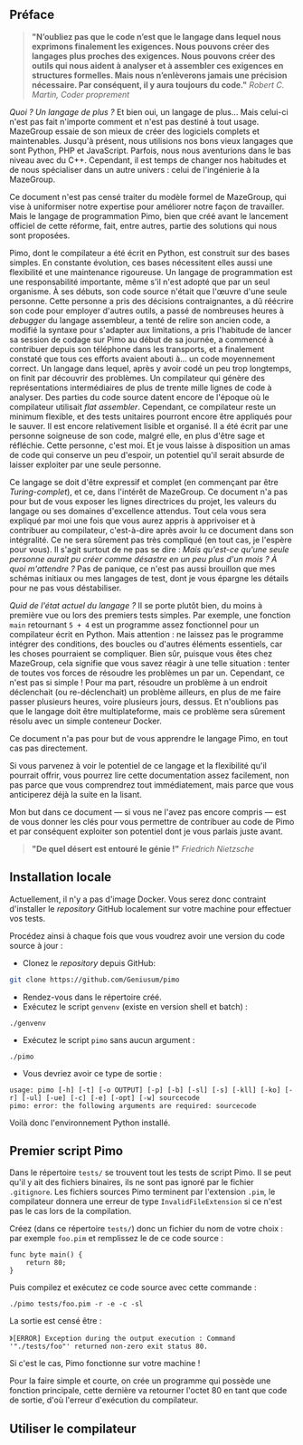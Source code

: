 ## Préface

> **"N’oubliez pas que le code n’est que le langage dans lequel nous exprimons finalement les exigences. Nous pouvons créer des langages plus proches des exigences. Nous pouvons créer des outils qui nous aident à analyser et à assembler ces exigences en structures formelles. Mais nous n’enlèverons jamais une précision nécessaire. Par conséquent, il y aura toujours du code."**
> *Robert C. Martin, Coder proprement*

*Quoi ? Un langage de plus ?* Et bien oui, un langage de plus... Mais celui-ci n'est pas fait n'importe comment et n'est pas destiné à tout usage. MazeGroup essaie de son mieux de créer des logiciels complets et maintenables. Jusqu'à présent, nous utilisions nos bons vieux langages que sont Python, PHP et JavaScript. Parfois, nous nous aventurions dans le bas niveau avec du C++. Cependant, il est temps de changer nos habitudes et de nous spécialiser dans un autre univers : celui de l'ingénierie à la MazeGroup.

Ce document n'est pas censé traiter du modèle formel de MazeGroup, qui vise à uniformiser notre expertise pour améliorer notre façon de travailler. Mais le langage de programmation Pimo, bien que créé avant le lancement officiel de cette réforme, fait, entre autres, partie des solutions qui nous sont proposées.

Pimo, dont le compilateur a été écrit en Python, est construit sur des bases simples. En constante évolution, ces bases nécessitent elles aussi une flexibilité et une maintenance rigoureuse. Un langage de programmation est une responsabilité importante, même s'il n'est adopté que par un seul organisme. À ses débuts, son code source n'était que l'œuvre d'une seule personne. Cette personne a pris des décisions contraignantes, a dû réécrire son code pour employer d'autres outils, a passé de nombreuses heures à *debugger* du langage assembleur, a tenté de relire son ancien code, a modifié la syntaxe pour s'adapter aux limitations, a pris l'habitude de lancer sa session de codage sur Pimo au début de sa journée, a commencé à contribuer depuis son téléphone dans les transports, et a finalement constaté que tous ces efforts avaient abouti à... un code moyennement correct. Un langage dans lequel, après y avoir codé un peu trop longtemps, on finit par découvrir des problèmes. Un compilateur qui génère des représentations intermédiaires de plus de trente mille lignes de code à analyser. Des parties du code source datent encore de l'époque où le compilateur utilisait *flat assembler*. Cependant, ce compilateur reste un minimum flexible, et des tests unitaires pourront encore être appliqués pour le sauver. Il est encore relativement lisible et organisé. Il a été écrit par une personne soigneuse de son code, malgré elle, en plus d'être sage et réfléchie. Cette personne, c'est moi. Et je vous laisse à disposition un amas de code qui conserve un peu d'espoir, un potentiel qu'il serait absurde de laisser exploiter par une seule personne.

Ce langage se doit d'être expressif et complet (en commençant par être *Turing-complet*), et ce, dans l'intérêt de MazeGroup. Ce document n'a pas pour but de vous exposer les lignes directrices du projet, les valeurs du langage ou ses domaines d'excellence attendus. Tout cela vous sera expliqué par moi une fois que vous aurez appris à apprivoiser et à contribuer au compilateur, c'est-à-dire après avoir lu ce document dans son intégralité. Ce ne sera sûrement pas très compliqué (en tout cas, je l'espère pour vous). Il s'agit surtout de ne pas se dire : *Mais qu'est-ce qu'une seule personne aurait pu créer comme désastre en un peu plus d'un mois ? À quoi m'attendre ?* Pas de panique, ce n'est pas aussi brouillon que mes schémas initiaux ou mes langages de test, dont je vous épargne les détails pour ne pas vous déstabiliser.

*Quid de l'état actuel du langage ?* Il se porte plutôt bien, du moins à première vue ou lors des premiers tests simples. Par exemple, une fonction `main` retournant `5 + 4` est un programme assez fonctionnel pour un compilateur écrit en Python. Mais attention : ne laissez pas le programme intégrer des conditions, des boucles ou d'autres éléments essentiels, car les choses pourraient se compliquer. Bien sûr, puisque vous êtes chez MazeGroup, cela signifie que vous savez réagir à une telle situation : tenter de toutes vos forces de résoudre les problèmes un par un. Cependant, ce n'est pas si simple ! Pour ma part, résoudre un problème à un endroit déclenchait (ou re-déclenchait) un problème ailleurs, en plus de me faire passer plusieurs heures, voire plusieurs jours, dessus. Et n'oublions pas que le langage doit être multiplateforme, mais ce problème sera sûrement résolu avec un simple conteneur Docker.

Ce document n'a pas pour but de vous apprendre le langage Pimo, en tout cas pas directement.

Si vous parvenez à voir le potentiel de ce langage et la flexibilité qu'il pourrait offrir, vous pourrez lire cette documentation assez facilement, non pas parce que vous comprendrez tout immédiatement, mais parce que vous anticiperez déjà la suite en la lisant.

Mon but dans ce document — si vous ne l'avez pas encore compris — est de vous donner les clés pour vous permettre de contribuer au code de Pimo et par conséquent exploiter son potentiel dont je vous parlais juste avant.

> **"De quel désert est entouré le génie !"**
> *Friedrich Nietzsche*

## Installation locale

Actuellement, il n'y a pas d'image Docker. Vous serez donc contraint d'installer le *repository* GitHub localement sur votre machine pour effectuer vos tests.

Procédez ainsi à chaque fois que vous voudrez avoir une version du code source à jour :
- Clonez le *repository* depuis GitHub:
```bash
git clone https://github.com/Geniusum/pimo
```
- Rendez-vous dans le répertoire créé.
- Exécutez le script `genvenv` (existe en version shell et batch) :
```shell
./genvenv
```
- Exécutez le script `pimo` sans aucun argument :
```shell
./pimo
```
- Vous devriez avoir ce type de sortie :
```
usage: pimo [-h] [-t] [-o OUTPUT] [-p] [-b] [-sl] [-s] [-kll] [-ko] [-r] [-ul] [-ue] [-c] [-e] [-opt] [-w] sourcecode
pimo: error: the following arguments are required: sourcecode
```

Voilà donc l'environnement Python installé.

## Premier script Pimo

Dans le répertoire `tests/` se trouvent tout les tests de script Pimo. Il se peut qu'il y ait des fichiers binaires, ils ne sont pas ignoré par le fichier `.gitignore`. Les fichiers sources Pimo terminent par l'extension `.pim`, le compilateur donnera une erreur de type `InvalidFileExtension` si ce n'est pas le cas lors de la compilation.

Créez (dans ce répertoire `tests/`) donc un fichier du nom de votre choix : par exemple `foo.pim` et remplissez le de ce code source :
```pimo
func byte main() {
	return 80;
}
```
Puis compilez et exécutez ce code source avec cette commande :
```shell
./pimo tests/foo.pim -r -e -c -sl
```
La sortie est censé être :
```
》[ERROR] Exception during the output execution : Command '"./tests/foo"' returned non-zero exit status 80.
```
Si c'est le cas, Pimo fonctionne sur votre machine !

Pour la faire simple et courte, on crée un programme qui possède une fonction principale, cette dernière va retourner l'octet 80 en tant que code de sortie, d'où l'erreur d'exécution du compilateur.

## Utiliser le compilateur